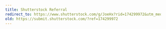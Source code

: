 ```yaml
---
title: Shutterstock Referral
redirect_to: https://www.shutterstock.com/g/JoeHx?rid=174299972&utm_medium=email&utm_source=ctrbreferral-link
old: https://submit.shutterstock.com/?ref=174299972
---
```

